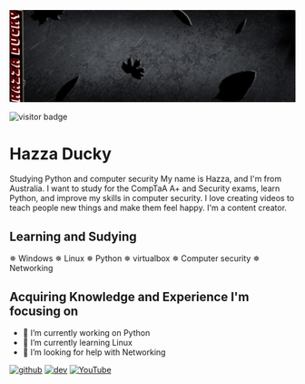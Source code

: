 ![design and Development](https://github.com/Duckysm/Duckysm/blob/main/360_F_492065380_eSlHdkdNBy6ArNkk5gV0Lme1qhvTosSI.png)

![visitor badge](https://visitor-badge.laobi.icu/badge?page_id=jwenjian.visitor-badge)

# Hazza Ducky
Studying Python and computer security 
My name is Hazza, and I'm from Australia. I want to study for the CompTaA A+ and Security exams, learn Python, and improve my skills in computer security. I love creating videos to teach people new things and make them feel happy. I'm a content creator.

## Learning and Sudying
✵ Windows 
✵ Linux
✵ Python 
✵ virtualbox
✵ Computer security
✵ Networking

## Acquiring Knowledge and Experience I'm focusing on 
- 🔭 I’m currently working on Python 
- 🌱 I’m currently learning  Linux
- 🤔 I’m looking for help with Networking  

[<img src='https://cdn.jsdelivr.net/npm/simple-icons@3.0.1/icons/github.svg' alt='github' height='40'>](https://github.com/Duckysm)  [<img src='https://cdn.jsdelivr.net/npm/simple-icons@3.0.1/icons/hashnode.svg' alt='dev' height='40'>](https://hashnode.com/@Duckysm)  [<img src='https://cdn.jsdelivr.net/npm/simple-icons@3.0.1/icons/youtube.svg' alt='YouTube' height='40'>](https://www.youtube.com/channel/https://www.youtube.com/channel/UCPaoafVCyM2hz-4bZwW1SvQ)  

